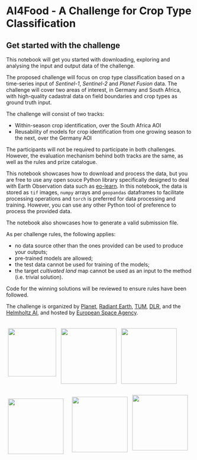 # AI4Food - A Challenge for Crop Type Classification

## Get started with the challenge

This notebook will get you started with downloading, exploring and analysing the input and output data of the challenge.

The proposed challenge will focus on crop type classification based on a time-series input of _Sentinel-1_, _Sentinel-2_ and _Planet Fusion_ data. The challenge will cover two areas of interest, in Germany and South Africa, with high-quality cadastral data on field boundaries and crop types as ground truth input. 

The challenge will consist of two tracks:
  * Within-season crop identification, over the South Africa AOI
  * Reusability of models for crop identification from one growing season to the next, over the Germany AOI

The participants will not be required to participate in both challenges. However, the evaluation mechanism behind both tracks are the same, as well as the rules and prize catalogue.

This notebook showcases how to download and process the data, but you are free to use any open souce Python library specifically designed to deal with Earth Observation data such as [eo-learn](https://eo-learn.readthedocs.io/en/latest/index.html). In this notebook, the data is stored as `tif` images, `numpy` arrays and `geopandas` dataframes to facilitate processing operations and `torch` is preferred for data processing and training. However, you can use any other Python tool of preference to process the provided data.

The notebook also showcases how to generate a valid submission file.

As per challenge rules, the following applies:
 * no data source other than the ones provided can be used to produce your outputs;
 * pre-trained models are allowed;
 * the test data cannot be used for training of the models; 
 * the target _cultivated land_ map cannot be used as an input to the method (i.e. trivial solution).

Code for the winning solutions will be reviewed to ensure rules have been followed.

The challenge is organized by [Planet](https://www.planet.com/), [Radiant Earth](https://www.radiant.earth/), [TUM](https://www.tum.de/), [DLR](https://www.dlr.de/DE/Home/home_node.html), and the [Helmholtz AI](https://www.helmholtz.ai/), and hosted by [European Space Agency](https://www.esa.int/).

<div>
    <img src="https://upload.wikimedia.org/wikipedia/commons/3/39/Planet_logo_New.png" width="130" 
         align="left" style="padding-top: 20px; padding-right: 5px; padding-bottom: 20px; padding-left: 5px"/>
    <img src="https://www.mlhub.earth/assets/images/radiant_logo_2.png" width="150" 
         align="left" style="padding-top: 20px; padding-right: 5px; padding-bottom: 20px; padding-left: 5px"/>
    <img src="https://www.hzdr.de/coltray/img/TUM_logo.png" width="150" 
         align="left" style="padding-top: 20px; padding-right: 5px; padding-bottom: 20px; padding-left: 5px"/>
    <img src="https://www.etp4hpc.eu/img/image/fotos/dlr_logo_engl_schwarz.jpg?&q=100" width="150" 
         align="left" style="padding-top: 20px; padding-right: 15px; padding-bottom: 20px; padding-left: 5px"/>
    <img src="https://www.hzdr.de/db/PicOri?pOid=60735" width="150" 
         align="left" style="padding-top: 15px; padding-right: 5px; padding-bottom: 20px; padding-left: 5px"/>
    <img src="https://www.arianespace.com/wp-content/uploads/2014/10/esa-logo.bmp" width="150" 
         align="left" style="padding-top: 10px; padding-right: 5px; padding-bottom: 20px; padding-left: 5px"/>
    
</div>

<br>
